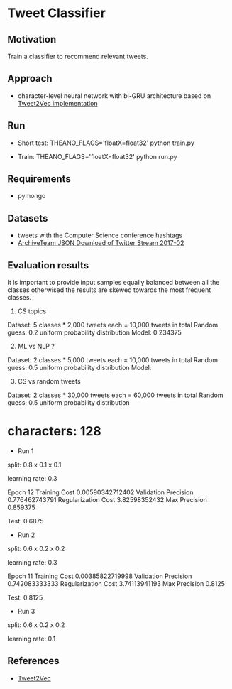 # Tweet Classifier


## Motivation

Train a classifier to recommend relevant tweets.


## Approach

* character-level neural network with bi-GRU architecture based on [Tweet2Vec implementation](https://github.com/bdhingra/tweet2vec)


## Run

* Short test: THEANO_FLAGS='floatX=float32' python train.py

* Train: THEANO_FLAGS='floatX=float32' python run.py


## Requirements

* pymongo


## Datasets

* tweets with the Computer Science conference hashtags
* [ArchiveTeam JSON Download of Twitter Stream 2017-02](https://archive.org/details/archiveteam-twitter-stream-2017-02)


## Evaluation results

It is important to provide input samples equally balanced between all the classes otherwised the results are skewed towards the most frequent classes.

1. CS topics

Dataset: 5 classes * 2,000 tweets each = 10,000 tweets in total
Random guess: 0.2 uniform probability distribution
Model: 0.234375

2. ML vs NLP ?

Dataset: 2 classes * 5,000 tweets each = 10,000 tweets in total
Random guess: 0.5 uniform probability distribution
Model:

3. CS vs random tweets

Dataset: 2 classes * 30,000 tweets each = 60,000 tweets in total
Random guess: 0.5 uniform probability distribution
# characters: 128

* Run 1

split: 0.8 x 0.1 x 0.1

learning rate: 0.3

Epoch 12 Training Cost 0.00590342712402 Validation Precision 0.776462743791 Regularization Cost 3.82598352432 Max Precision 0.859375

Test: 0.6875

* Run 2

split: 0.6 x 0.2 x 0.2

learning rate: 0.3

Epoch 11 Training Cost 0.00385822719998 Validation Precision 0.742083333333 Regularization Cost 3.74113941193 Max Precision 0.8125

Test: 0.8125

* Run 3

split: 0.6 x 0.2 x 0.2

learning rate: 0.1


## References

* [Tweet2Vec](https://github.com/bdhingra/tweet2vec)

